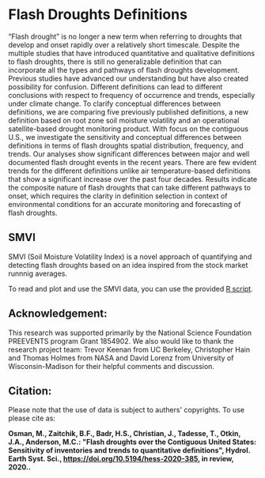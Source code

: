 # Flash Droughts Definitions

“Flash drought” is no longer a new term when referring to droughts that develop and onset rapidly over a relatively short timescale. Despite the multiple studies that have introduced quantitative and qualitative definitions to flash droughts, there is still no generalizable definition that can incorporate all the types and pathways of flash droughts development. Previous studies have advanced our understanding but have also created possibility for confusion. Different definitions can lead to different conclusions with respect to frequency of occurrence and trends, especially under climate change. To clarify conceptual differences between definitions, we are comparing five previously published definitions, a new definition based on root zone soil moisture volatility and an operational satellite-based drought monitoring product. With focus on the contiguous U.S., we investigate the sensitivity and conceptual differences between definitions in terms of flash droughts spatial distribution, frequency, and trends. Our analyses show significant differences between major and well documented flash drought events in the recent years. There are few evident trends for the different definitions unlike air temperature-based definitions that show a significant increase over the past four decades. Results indicate the composite nature of flash droughts that can take different pathways to onset, which requires the clarity in definition selection in context of environmental conditions for an accurate monitoring and forecasting of flash droughts.


## SMVI
SMVI (Soil Moisture Volatility Index) is a novel approach of quantifying and detecting flash droughts based on an idea inspired from the stock market runnnig averages.

To read and plot and use the SMVI data, you can use the provided [R script](SMVI_plot.R).


## Acknowledgement: 
This research was supported primarily by the National Science Foundation PREEVENTS program Grant 1854902. We also would like to thank the research project team: Trevor Keenan from UC Berkeley, Christopher Hain and Thomas Holmes from NASA and David Lorenz from University of Wisconsin-Madison for their helpful comments and discussion.


## Citation:  
Please note that the use of data is subject to authers' copyrights. To use please cite as:

**Osman, M., Zaitchik, B.F., Badr, H.S., Christian, J., Tadesse, T., Otkin, J.A., Anderson, M.C.: "Flash droughts over the Contiguous United States: Sensitivity of inventories and trends to quantitative definitions", Hydrol. Earth Syst. Sci., https://doi.org/10.5194/hess-2020-385, in review, 2020..**
